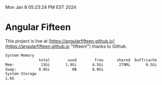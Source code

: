 Mon Jan  8 05:23:24 PM EST 2024

# Angular Fifteen


This project is live at [https://angularfifteen.github.io](https://angularfifteen.github.io "fifteen!") thanks to Github.

```bash
System Memory
               total        used        free      shared  buff/cache   available
Mem:            15Gi       1.9Gi       4.5Gi       270Mi       9.5Gi        13Gi
Swap:          8.0Gi          0B       8.0Gi
System Storage
1.6G	.

